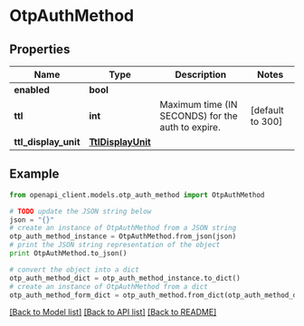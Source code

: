 # OtpAuthMethod


## Properties
Name | Type | Description | Notes
------------ | ------------- | ------------- | -------------
**enabled** | **bool** |  | 
**ttl** | **int** | Maximum time (IN SECONDS) for the auth to expire. | [default to 300]
**ttl_display_unit** | [**TtlDisplayUnit**](TtlDisplayUnit.md) |  | 

## Example

```python
from openapi_client.models.otp_auth_method import OtpAuthMethod

# TODO update the JSON string below
json = "{}"
# create an instance of OtpAuthMethod from a JSON string
otp_auth_method_instance = OtpAuthMethod.from_json(json)
# print the JSON string representation of the object
print OtpAuthMethod.to_json()

# convert the object into a dict
otp_auth_method_dict = otp_auth_method_instance.to_dict()
# create an instance of OtpAuthMethod from a dict
otp_auth_method_form_dict = otp_auth_method.from_dict(otp_auth_method_dict)
```
[[Back to Model list]](../README.md#documentation-for-models) [[Back to API list]](../README.md#documentation-for-api-endpoints) [[Back to README]](../README.md)



